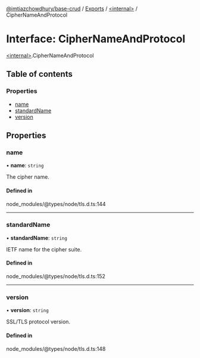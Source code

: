 [@imtiazchowdhury/base-crud](../README.md) / [Exports](../modules.md) / [\<internal\>](../modules/internal_.md) / CipherNameAndProtocol

# Interface: CipherNameAndProtocol

[\<internal\>](../modules/internal_.md).CipherNameAndProtocol

## Table of contents

### Properties

- [name](internal_.CipherNameAndProtocol.md#name)
- [standardName](internal_.CipherNameAndProtocol.md#standardname)
- [version](internal_.CipherNameAndProtocol.md#version)

## Properties

### name

• **name**: `string`

The cipher name.

#### Defined in

node_modules/@types/node/tls.d.ts:144

___

### standardName

• **standardName**: `string`

IETF name for the cipher suite.

#### Defined in

node_modules/@types/node/tls.d.ts:152

___

### version

• **version**: `string`

SSL/TLS protocol version.

#### Defined in

node_modules/@types/node/tls.d.ts:148
